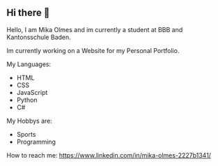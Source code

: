 ## Hi there 👋
Hello, I am Mika Olmes and im currently a student at BBB and Kantonsschule Baden.

Im currently working on a Website for my Personal Portfolio.

My Languages:
- HTML
- CSS
- JavaScript
- Python
- C#

My Hobbys are:
- Sports
- Programming

How to reach me:
https://www.linkedin.com/in/mika-olmes-2227b1341/
<!--
**ZTCKamikaze/ZTCKamikaze** is a ✨ _special_ ✨ repository because its `README.md` (this file) appears on your GitHub profile.

Here are some ideas to get you started:

- 🔭 I’m currently working on ...
- 🌱 I’m currently learning ...
- 👯 I’m looking to collaborate on ...
- 🤔 I’m looking for help with ...
- 💬 Ask me about ...
- 📫 How to reach me: ...
- 😄 Pronouns: ...
- ⚡ Fun fact: ...
-->
